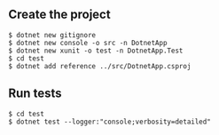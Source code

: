 ## Create the project

```shellsession
$ dotnet new gitignore
$ dotnet new console -o src -n DotnetApp
$ dotnet new xunit -o test -n DotnetApp.Test
$ cd test
$ dotnet add reference ../src/DotnetApp.csproj
```

## Run tests

```shellsession
$ cd test
$ dotnet test --logger:"console;verbosity=detailed"
```
